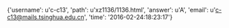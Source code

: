 {'username': u'c-c13', 'path': u'xz1136/1136.html', 'answer': u'A', 'email': u'c-c13@mails.tsinghua.edu.cn', 'time': '2016-02-24:18:23:17'}